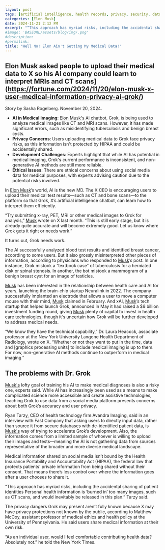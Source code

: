 ```yaml
---
layout: post
tags: [artificial intelligence, health records, privacy, security, data breaches, HIPAA]
categories: [Elon Musk]
date: 2024-11-21 2:12 PM
excerpt: "“This approach has myriad risks, including the accidental sharing of patient identities Personal health information is ‘burned in’ too many images, such as CT scans, and would inevitably be released in this plan.” – Ryan Tarzy, CEO of health technology firm Avandra Imaging"
#image: 'BASEURL/assets/blog/img/.png'
#description:
#permalink:
title: "Hell No! Elon Ain't Getting My Medical Data!"
---
```



## Elon Musk asked people to upload their medical data to X so his AI company could learn to interpret MRIs and CT scans](https://fortune.com/2024/11/20/elon-musk-x-user-medical-information-privacy-ai-grok/)

Story by Sasha Rogelberg. November 20, 2024.

- **AI in Medical Imaging**: [Elon Musk's](https://x.com/elonmusk) AI chatbot, Grok, is being used to analyze medical images like CT and MRI scans. However, it has made significant errors, such as misidentifying tuberculosis and benign breast cysts.
- **Privacy Concerns**: Users uploading medical data to Grok face privacy risks, as this information isn't protected by HIPAA and could be accidentally shared.
- **Development Challenges**: Experts highlight that while AI has potential in medical imaging, Grok's current performance is inconsistent, and non-generative AI methods are still more reliable.
- **Ethical Issues**: There are ethical concerns about using social media data for medical purposes, with experts advising caution due to the potential risks involved.

In [Elon Musk](https://x.com/elonmusk)’s world, AI is the new MD. The X CEO is encouraging users to upload their medical test results—such as CT and bone scans—to the platform so that Grok, X’s artificial intelligence chatbot, can learn how to interpret them efficiently.

“Try submitting x-ray, PET, MRI or other medical images to Grok for analysis,” [Musk](https://x.com/elonmusk) wrote on X last month. “This is still early stage, but it is already quite accurate and will become extremely good. Let us know where Grok gets it right or needs work.”

It turns out, Grok needs work. 

The AI successfully analyzed blood test results and identified breast cancer, according to some users. But it also grossly misinterpreted other pieces of information, according to physicians who responded to [Musk](https://x.com/elonmusk)’s post. In one instance, Grok mistook a “textbook case” of tuberculosis for a herniated disk or spinal stenosis. In another, the bot mistook a mammogram of a benign breast cyst for an image of testicles.

[Musk](https://x.com/elonmusk) has been interested in the relationship between health care and AI for years, launching the brain-chip startup Neuralink in 2022. The company successfully implanted an electrode that allows a user to move a computer mouse with their mind, [Musk](https://x.com/elonmusk) claimed in February. And xAI, [Musk](https://x.com/elonmusk)’s tech startup that helped launch Grok, announced in May it had raised a $6 billion investment funding round, giving [Musk](https://x.com/elonmusk) plenty of capital to invest in health care technologies, though it's uncertain how Grok will be further developed to address medical needs.

“We know they have the technical capability,” Dr. Laura Heacock, associate professor at the New York University Langone Health Department of Radiology, wrote on X. “Whether or not they want to put in the time, data and [graphics processing units] to include medical imaging is up to them. For now, non-generative AI methods continue to outperform in medical imaging.”

## The problems with Dr. Grok

[Musk's](https://x.com/elonmusk) lofty goal of training his AI to make medical diagnoses is also a risky one, experts said. While AI has increasingly been used as a means to make complicated science more accessible and create assistive technologies, teaching Grok to use data from a social media platform presents concerns about both Grok’s accuracy and user privacy.

Ryan Tarzy, CEO of health technology firm Avandra Imaging, said in an interview with Fast Company that asking users to directly input data, rather than source it from secure databases with de-identified patient data, is [Musk's](https://x.com/elonmusk) way of trying to accelerate Grok’s development. Also, the information comes from a limited sample of whoever is willing to upload their images and tests—meaning the AI is not gathering data from sources representative of the broader and more diverse medical landscape.

Medical information shared on social media isn’t bound by the Health Insurance Portability and Accountability Act (HIPAA), the federal law that protects patients’ private information from being shared without their consent. That means there’s less control over where the information goes after a user chooses to share it.

“This approach has myriad risks, including the accidental sharing of patient identities Personal health information is ‘burned in’ too many images, such as CT scans, and would inevitably be released in this plan.” Tarzy said. 

The privacy dangers Grok may present aren’t fully known because X may have privacy protections not known by the public, according to Matthew McCoy, assistant professor of medical ethics and health policy at the University of Pennsylvania. He said users share medical information at their own risk.

“As an individual user, would I feel comfortable contributing health data? Absolutely not.” he told the New York Times. 
